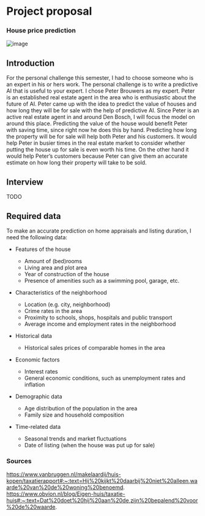 # Project proposal
### House price prediction
![image](https://github.com/Arthur-Brouwers/ArthurBrouwersS4AI/assets/124791770/a0699017-1472-4c08-a93d-b6b940f7df67)

## Introduction
For the personal challenge this semester, I had to choose someone who is an expert in his or hers work.
The personal challenge is to write a predictive AI that is useful to your expert. I chose Peter Brouwers as my expert. 
Peter is an established real estate agent in the area who is enthusiastic about the future of AI. 
Peter came up with the idea to predict the value of houses and how long they will be for sale with the help of predictive AI. 
Since Peter is an active real estate agent in and around Den Bosch, I will focus the model on around this place. 
Predicting the value of the house would benefit Peter with saving time, since right now he does this by hand. 
Predicting how long the property will be for sale will help both Peter and his customers. 
It would help Peter in busier times in the real estate market to consider whether putting the house up for sale is even worth his time. 
On the other hand it would help Peter’s customers because Peter can give them an accurate estimate on how long their property will take to be sold.

## Interview
TODO

## Required data
To make an accurate prediction on home appraisals and listing duration, I need the following data:
-	Features of the house
    -	Amount of (bed)rooms
    - Living area and plot area
    -	Year of construction of the house
    -	Presence of amenities such as a swimming pool, garage, etc.

-	Characteristics of the neighborhood
    -	Location (e.g. city, neighborhood)
    -	Crime rates in the area
    -	Proximity to schools, shops, hospitals and public transport
    -	Average income and employment rates in the neighborhood

-	Historical data
    -	Historical sales prices of comparable homes in the area

-	Economic factors
    -	Interest rates
    -	General economic conditions, such as unemployment rates and inflation

-	Demographic data
    -	Age distribution of the population in the area
    -	Family size and household composition

-	Time-related data
    -	Seasonal trends and market fluctuations
    -	Date of listing (when the house was put up for sale)
 
### Sources
https://www.vanbruggen.nl/makelaardij/huis-kopen/taxatierapport#:~:text=Hij%20kijkt%20daarbij%20niet%20alleen,waarde%20van%20de%20woning%20benoemd. 
https://www.obvion.nl/blog/Eigen-huis/taxatie-huis#:~:text=Dat%20doet%20hij%20aan%20de,zijn%20bepalend%20voor%20de%20waarde. 

